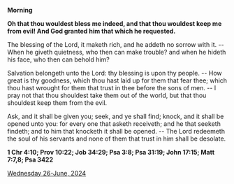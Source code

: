 **Morning**

**Oh that thou wouldest bless me indeed, and that thou wouldest keep me from evil! And God granted him that which he requested.**
 
The blessing of the Lord, it maketh rich, and he addeth no sorrow with it. -- When he giveth quietness, who then can make trouble? and when he hideth his face, who then can behold him?
 
Salvation belongeth unto the Lord: thy blessing is upon thy people. -- How great is thy goodness, which thou hast laid up for them that fear thee; which thou hast wrought for them that trust in thee before the sons of men. -- I pray not that thou shouldest take them out of the world, but that thou shouldest keep them from the evil.
 
Ask, and it shall be given you; seek, and ye shall find; knock, and it shall be opened unto you: for every one that asketh receiveth; and he that seeketh findeth; and to him that knocketh it shall be opened. -- The Lord redeemeth the soul of his servants and none of them that trust in him shall be desolate.  

**1 Chr 4:10; Prov 10:22; Job 34:29; Psa 3:8; Psa 31:19; John 17:15; Matt 7:7,8; Psa 3422**

[Wednesday 26-June, 2024](https://t.me/daily_light)
